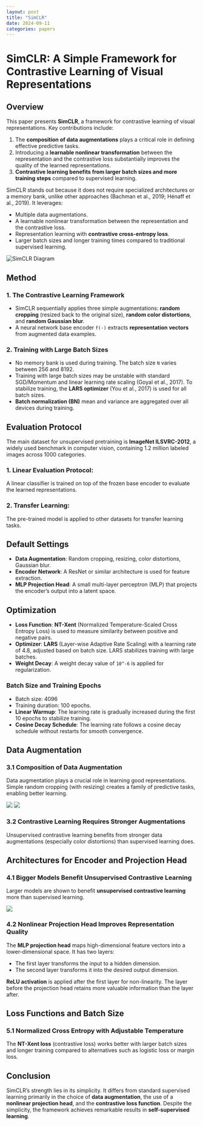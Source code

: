 ```yaml
---
layout: post
title: "SimCLR"
date: 2024-09-11
categories: papers
---
```


# SimCLR: A Simple Framework for Contrastive Learning of Visual Representations

## Overview
This paper presents **SimCLR**, a framework for contrastive learning of visual representations. Key contributions include:
1. The **composition of data augmentations** plays a critical role in defining effective predictive tasks.
2. Introducing a **learnable nonlinear transformation** between the representation and the contrastive loss substantially improves the quality of the learned representations.
3. **Contrastive learning benefits from larger batch sizes and more training steps** compared to supervised learning.

SimCLR stands out because it does not require specialized architectures or a memory bank, unlike other approaches (Bachman et al., 2019; Hénaff et al., 2019). It leverages:
- Multiple data augmentations.
- A learnable nonlinear transformation between the representation and the contrastive loss.
- Representation learning with **contrastive cross-entropy loss**.
- Larger batch sizes and longer training times compared to traditional supervised learning.

![SimCLR Diagram](/images/SimCLR/1.png)

## Method
### 1. The Contrastive Learning Framework
- SimCLR sequentially applies three simple augmentations: **random cropping** (resized back to the original size), **random color distortions**, and **random Gaussian blur**.
- A neural network base encoder `f(·)` extracts **representation vectors** from augmented data examples.

### 2. Training with Large Batch Sizes
- No memory bank is used during training. The batch size `N` varies between 256 and 8192.
- Training with large batch sizes may be unstable with standard SGD/Momentum and linear learning rate scaling (Goyal et al., 2017). To stabilize training, the **LARS optimizer** (You et al., 2017) is used for all batch sizes.
- **Batch normalization (BN)** mean and variance are aggregated over all devices during training.

## Evaluation Protocol
The main dataset for unsupervised pretraining is **ImageNet ILSVRC-2012**, a widely used benchmark in computer vision, containing 1.2 million labeled images across 1000 categories.

### 1. **Linear Evaluation Protocol**:
A linear classifier is trained on top of the frozen base encoder to evaluate the learned representations.

### 2. **Transfer Learning**:
The pre-trained model is applied to other datasets for transfer learning tasks.

## Default Settings
- **Data Augmentation**: Random cropping, resizing, color distortions, Gaussian blur.
- **Encoder Network**: A ResNet or similar architecture is used for feature extraction.
- **MLP Projection Head**: A small multi-layer perceptron (MLP) that projects the encoder’s output into a latent space.

## Optimization
- **Loss Function**: **NT-Xent** (Normalized Temperature-Scaled Cross Entropy Loss) is used to measure similarity between positive and negative pairs.
- **Optimizer**: **LARS** (Layer-wise Adaptive Rate Scaling) with a learning rate of 4.8, adjusted based on batch size. LARS stabilizes training with large batches.
- **Weight Decay**: A weight decay value of `10^-6` is applied for regularization.
  
### Batch Size and Training Epochs
- Batch size: 4096
- Training duration: 100 epochs.
- **Linear Warmup**: The learning rate is gradually increased during the first 10 epochs to stabilize training.
- **Cosine Decay Schedule**: The learning rate follows a cosine decay schedule without restarts for smooth convergence.

## Data Augmentation
### 3.1 Composition of Data Augmentation
Data augmentation plays a crucial role in learning good representations. Simple random cropping (with resizing) creates a family of predictive tasks, enabling better learning.

![](/images/SimCLR/2.png)
![](/images/SimCLR/3.png)

### 3.2 Contrastive Learning Requires Stronger Augmentations
Unsupervised contrastive learning benefits from stronger data augmentations (especially color distortions) than supervised learning does.

## Architectures for Encoder and Projection Head
### 4.1 Bigger Models Benefit Unsupervised Contrastive Learning
Larger models are shown to benefit **unsupervised contrastive learning** more than supervised learning.

![](/images/SimCLR/4.png)

### 4.2 Nonlinear Projection Head Improves Representation Quality
The **MLP projection head** maps high-dimensional feature vectors into a lower-dimensional space. It has two layers: 
- The first layer transforms the input to a hidden dimension.
- The second layer transforms it into the desired output dimension.

**ReLU activation** is applied after the first layer for non-linearity. The layer before the projection head retains more valuable information than the layer after.

## Loss Functions and Batch Size
### 5.1 Normalized Cross Entropy with Adjustable Temperature
The **NT-Xent loss** (contrastive loss) works better with larger batch sizes and longer training compared to alternatives such as logistic loss or margin loss.

## Conclusion
SimCLR’s strength lies in its simplicity. It differs from standard supervised learning primarily in the choice of **data augmentation**, the use of a **nonlinear projection head**, and the **contrastive loss function**. Despite the simplicity, the framework achieves remarkable results in **self-supervised learning**.

